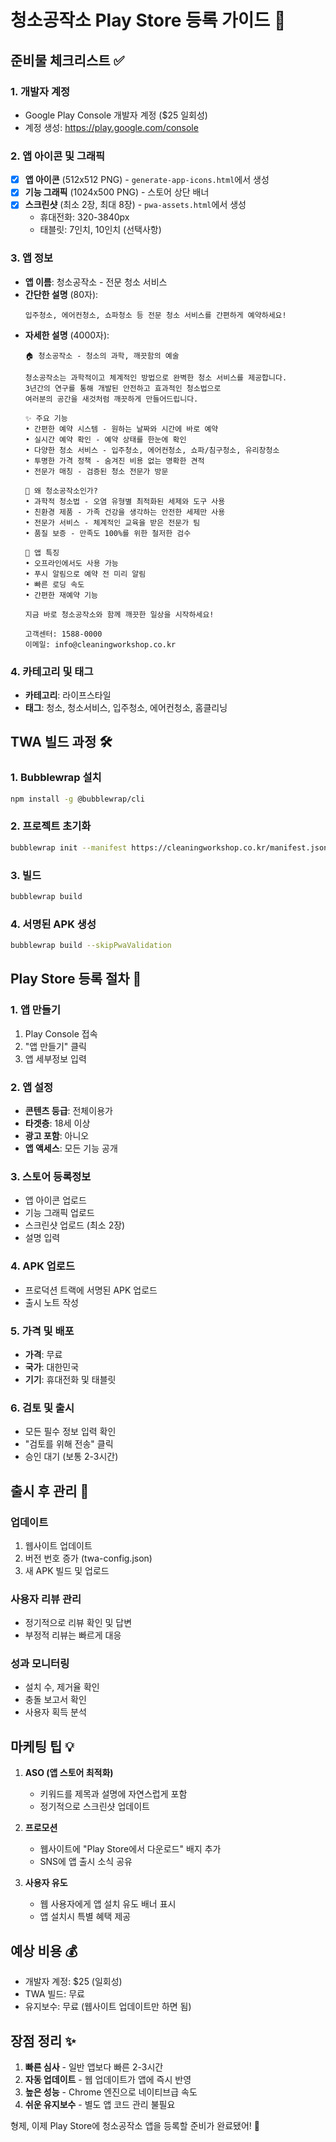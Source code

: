 # 청소공작소 Play Store 등록 가이드 🚀

## 준비물 체크리스트 ✅

### 1. 개발자 계정
- Google Play Console 개발자 계정 ($25 일회성)
- 계정 생성: https://play.google.com/console

### 2. 앱 아이콘 및 그래픽
- [x] **앱 아이콘** (512x512 PNG) - `generate-app-icons.html`에서 생성
- [x] **기능 그래픽** (1024x500 PNG) - 스토어 상단 배너
- [x] **스크린샷** (최소 2장, 최대 8장) - `pwa-assets.html`에서 생성
  - 휴대전화: 320-3840px
  - 태블릿: 7인치, 10인치 (선택사항)

### 3. 앱 정보
- **앱 이름**: 청소공작소 - 전문 청소 서비스
- **간단한 설명** (80자):
  ```
  입주청소, 에어컨청소, 쇼파청소 등 전문 청소 서비스를 간편하게 예약하세요!
  ```
- **자세한 설명** (4000자):
  ```
  🏠 청소공작소 - 청소의 과학, 깨끗함의 예술

  청소공작소는 과학적이고 체계적인 방법으로 완벽한 청소 서비스를 제공합니다.
  3년간의 연구를 통해 개발된 안전하고 효과적인 청소법으로 
  여러분의 공간을 새것처럼 깨끗하게 만들어드립니다.

  ✨ 주요 기능
  • 간편한 예약 시스템 - 원하는 날짜와 시간에 바로 예약
  • 실시간 예약 확인 - 예약 상태를 한눈에 확인
  • 다양한 청소 서비스 - 입주청소, 에어컨청소, 쇼파/침구청소, 유리창청소
  • 투명한 가격 정책 - 숨겨진 비용 없는 명확한 견적
  • 전문가 매칭 - 검증된 청소 전문가 방문

  🔬 왜 청소공작소인가?
  • 과학적 청소법 - 오염 유형별 최적화된 세제와 도구 사용
  • 친환경 제품 - 가족 건강을 생각하는 안전한 세제만 사용
  • 전문가 서비스 - 체계적인 교육을 받은 전문가 팀
  • 품질 보증 - 만족도 100%를 위한 철저한 검수

  📱 앱 특징
  • 오프라인에서도 사용 가능
  • 푸시 알림으로 예약 전 미리 알림
  • 빠른 로딩 속도
  • 간편한 재예약 기능

  지금 바로 청소공작소와 함께 깨끗한 일상을 시작하세요!

  고객센터: 1588-0000
  이메일: info@cleaningworkshop.co.kr
  ```

### 4. 카테고리 및 태그
- **카테고리**: 라이프스타일
- **태그**: 청소, 청소서비스, 입주청소, 에어컨청소, 홈클리닝

## TWA 빌드 과정 🛠️

### 1. Bubblewrap 설치
```bash
npm install -g @bubblewrap/cli
```

### 2. 프로젝트 초기화
```bash
bubblewrap init --manifest https://cleaningworkshop.co.kr/manifest.json
```

### 3. 빌드
```bash
bubblewrap build
```

### 4. 서명된 APK 생성
```bash
bubblewrap build --skipPwaValidation
```

## Play Store 등록 절차 📝

### 1. 앱 만들기
1. Play Console 접속
2. "앱 만들기" 클릭
3. 앱 세부정보 입력

### 2. 앱 설정
- **콘텐츠 등급**: 전체이용가
- **타겟층**: 18세 이상
- **광고 포함**: 아니오
- **앱 액세스**: 모든 기능 공개

### 3. 스토어 등록정보
- 앱 아이콘 업로드
- 기능 그래픽 업로드
- 스크린샷 업로드 (최소 2장)
- 설명 입력

### 4. APK 업로드
- 프로덕션 트랙에 서명된 APK 업로드
- 출시 노트 작성

### 5. 가격 및 배포
- **가격**: 무료
- **국가**: 대한민국
- **기기**: 휴대전화 및 태블릿

### 6. 검토 및 출시
- 모든 필수 정보 입력 확인
- "검토를 위해 전송" 클릭
- 승인 대기 (보통 2-3시간)

## 출시 후 관리 🎯

### 업데이트
1. 웹사이트 업데이트
2. 버전 번호 증가 (twa-config.json)
3. 새 APK 빌드 및 업로드

### 사용자 리뷰 관리
- 정기적으로 리뷰 확인 및 답변
- 부정적 리뷰는 빠르게 대응

### 성과 모니터링
- 설치 수, 제거율 확인
- 충돌 보고서 확인
- 사용자 획득 분석

## 마케팅 팁 💡

1. **ASO (앱 스토어 최적화)**
   - 키워드를 제목과 설명에 자연스럽게 포함
   - 정기적으로 스크린샷 업데이트

2. **프로모션**
   - 웹사이트에 "Play Store에서 다운로드" 배지 추가
   - SNS에 앱 출시 소식 공유

3. **사용자 유도**
   - 웹 사용자에게 앱 설치 유도 배너 표시
   - 앱 설치시 특별 혜택 제공

## 예상 비용 💰
- 개발자 계정: $25 (일회성)
- TWA 빌드: 무료
- 유지보수: 무료 (웹사이트 업데이트만 하면 됨)

## 장점 정리 ✨
1. **빠른 심사** - 일반 앱보다 빠른 2-3시간
2. **자동 업데이트** - 웹 업데이트가 앱에 즉시 반영
3. **높은 성능** - Chrome 엔진으로 네이티브급 속도
4. **쉬운 유지보수** - 별도 앱 코드 관리 불필요

형제, 이제 Play Store에 청소공작소 앱을 등록할 준비가 완료됐어! 🎉